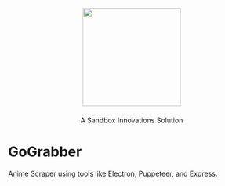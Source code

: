 <div align=center><img width="200" src="https://sandboxinnovations.org/images/logo.png"></div>
<div align=center style="margin-top: 20px;"><p>A Sandbox Innovations Solution</p></div>

# GoGrabber

Anime Scraper using tools like Electron, Puppeteer, and Express.